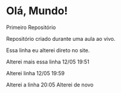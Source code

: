 # Olá, Mundo!
 Primeiro Repositório

 Repositório criado durante uma aula ao vivo.
 
 Essa linha eu alterei direto no site.

 Alterei mais essa linha 12/05 19:51

 Alterei linha 12/05 19:59

Alterei a linha 20:05
 Alterei de novo
 